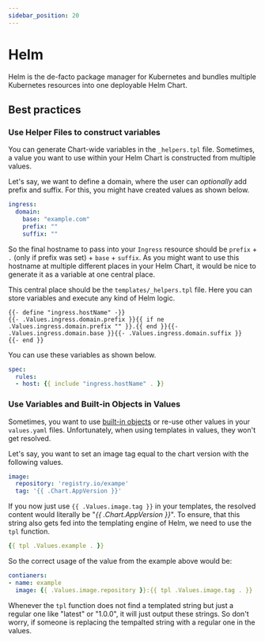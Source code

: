 ```yaml
---
sidebar_position: 20
---
```


# Helm

Helm is the de-facto package manager for Kubernetes and bundles multiple Kubernetes resources into one deployable Helm Chart.

## Best practices

### Use Helper Files to construct variables

You can generate Chart-wide variables in the `_helpers.tpl` file. Sometimes, a value you want to use within your Helm Chart is constructed from multiple values.

Let's say, we want to define a domain, where the user can *optionally* add prefix and suffix. For this, you might have created values as shown below.

```yaml title="values.yaml"
ingress:
  domain:
    base: "example.com"
    prefix: ""
    suffix: ""
```

So the final hostname to pass into your `Ingress` resource should be `prefix` + `.` (only if prefix was set) + `base` + `suffix`. As you might want to use this hostname at multiple different places in your Helm Chart, it would be nice to generate it as a variable at one central place.

This central place should be the `templates/_helpers.tpl` file. Here you can store variables and execute any kind of Helm logic.

```tpl title="_helpers.tpl"
{{- define "ingress.hostName" -}}
{{- .Values.ingress.domain.prefix }}{{ if ne .Values.ingress.domain.prefix "" }}.{{ end }}{{- .Values.ingress.domain.base }}{{- .Values.ingress.domain.suffix }}
{{- end }}
```

You can use these variables as shown below.

```yaml
spec:
  rules:
  - host: {{ include "ingress.hostName" . }}
```

### Use Variables and Built-in Objects in Values

Sometimes, you want to use [built-in objects](https://helm.sh/docs/chart_template_guide/builtin_objects/) or re-use other values in your `values.yaml` files. Unfortunately, when using templates in values, they won't get resolved.

Let's say, you want to set an image tag equal to the chart version with the following values.

```yaml title="values.yaml"
image:
  repository: 'registry.io/exampe'
  tag: '{{ .Chart.AppVersion }}'
```

If you now just use `{{ .Values.image.tag }}` in your templates, the resolved content would literally be "*{{ .Chart.AppVersion }}*". To ensure, that this string also gets fed into the templating engine of Helm, we need to use the `tpl` function.

```yaml
{{ tpl .Values.example . }}
```

So the correct usage of the value from the example above would be:

```yaml
contianers:
- name: example
  image: {{ .Values.image.repository }}:{{ tpl .Values.image.tag . }}
```

Whenever the `tpl` function does not find a templated string but just a regular one like "latest" or "1.0.0", it will just output these strings. So don't worry, if someone is replacing the tempalted string with a regular one in the values.
